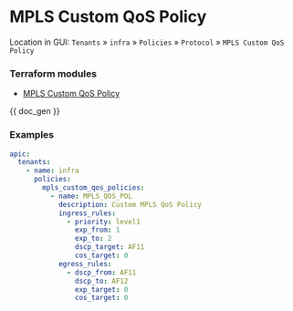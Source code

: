 # MPLS Custom QoS Policy

Location in GUI:
`Tenants` » `infra` » `Policies` » `Protocol` » `MPLS Custom QoS Policy`

### Terraform modules

* [MPLS Custom QoS Policy](https://registry.terraform.io/modules/netascode/mpls-custom-qos-policy/aci/latest)

{{ doc_gen }}

### Examples

```yaml
apic:
  tenants:
    - name: infra
      policies:
        mpls_custom_qos_policies:
          - name: MPLS_QOS_POL
            description: Custom MPLS QoS Policy
            ingress_rules:
              - priority: level1
                exp_from: 1
                exp_to: 2
                dscp_target: AF11
                cos_target: 0
            egress_rules:
              - dscp_from: AF11
                dscp_to: AF12
                exp_target: 0
                cos_target: 0
```
